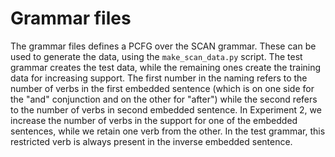 # Grammar files

The grammar files defines a PCFG over the SCAN grammar. These can be used
to generate the data, using the `make_scan_data.py` script. The test
grammar creates the test data, while the remaining ones create the training
data for increasing support. The first number in the naming refers to the
number of verbs in the first embedded sentence (which is on one side for
the "and" conjunction and on the other for "after") while the second refers
to the number of verbs in second embedded sentence. In Experiment 2, we
increase the number of verbs in the support for one of the embedded
sentences, while we retain one verb from the other. In the test grammar,
this restricted verb is always present in the inverse embedded sentence.
